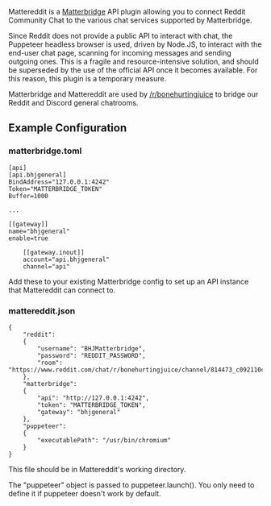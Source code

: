 Mattereddit is a [Matterbridge](https://github.com/42wim/matterbridge)
API plugin allowing you to connect Reddit Community Chat to the various
chat services supported by Matterbridge.

Since Reddit does not provide a public API to interact with chat, the
Puppeteer headless browser is used, driven by Node.JS, to interact with
the end-user chat page, scanning for incoming messages and sending
outgoing ones.  This is a fragile and resource-intensive solution, and
should be superseded by the use of the official API once it becomes
available.  For this reason, this plugin is a temporary measure.

Matterbridge and Mattereddit are used by
[/r/bonehurtingjuice](https://reddit.com/r/bonehurtingjuice) to bridge
our Reddit and Discord general chatrooms.

## Example Configuration

### matterbridge.toml

```
[api]
[api.bhjgeneral]
BindAddress="127.0.0.1:4242"
Token="MATTERBRIDGE_TOKEN"
Buffer=1000

...

[[gateway]]
name="bhjgeneral"
enable=true

    [[gateway.inout]]
    account="api.bhjgeneral"
    channel="api"
```

Add these to your existing Matterbridge config to set up an API instance
that Mattereddit can connect to.

### mattereddit.json

```
{
	"reddit":
	{
		"username": "BHJMatterbridge",
		"password": "REDDIT_PASSWORD",
		"room": "https://www.reddit.com/chat/r/bonehurtingjuice/channel/814473_c092110c9476c2129151c240b7ccd2baa3af6b7d"
	},
	"matterbridge":
	{
		"api": "http://127.0.0.1:4242",
		"token": "MATTERBRIDGE_TOKEN",
		"gateway": "bhjgeneral"
	},
	"puppeteer":
	{
		"executablePath": "/usr/bin/chromium"
	}
}
```

This file should be in Mattereddit's working directory.

The "puppeteer" object is passed to puppeteer.launch().  You only need
to define it if puppeteer doesn't work by default.

